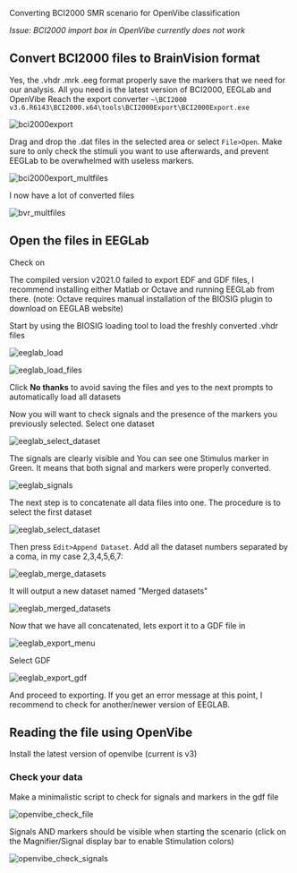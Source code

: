 Converting BCI2000 SMR scenario for OpenVibe classification

*Issue: BCI2000 import box in OpenVibe currently does not work*

## Convert BCI2000 files to BrainVision format

Yes, the .vhdr .mrk .eeg format properly save the markers that we need for our analysis.
All you need is the latest version of BCI2000, EEGLab and OpenVibe
Reach the export converter `~\BCI2000 v3.6.R6143\BCI2000.x64\tools\BCI2000Export\BCI2000Export.exe`

![bci2000export](img/bci2000export.png)

Drag and drop the .dat files in the selected area or select    `File>Open`. Make sure to only check the stimuli you want to use afterwards, and prevent EEGLab to be overwhelmed with useless markers.

![bci2000export_multfiles](img/bci2000export_multfiles.png)

I now have a lot of converted files

![bvr_multfiles](img/bvr_multfiles.png)

## Open the files in EEGLab

Check on 

[EEGLab download page]: https://sccn.ucsd.edu/eeglab/downloadtoolbox.php

The compiled version v2021.0 failed to export EDF and GDF files, I recommend installing either Matlab or Octave and running EEGLab from there. (note: Octave requires manual installation of the BIOSIG plugin to download on EEGLAB website)

Start by using the BIOSIG loading tool to load the freshly converted .vhdr files

![eeglab_load](img/eeglab_load.png)

![eeglab_load_files](img/eeglab_load_files.png)

Click **No thanks** to avoid saving the files and yes to the next prompts to automatically load all datasets

Now you will want to check signals and the presence of the markers you previously selected. 
Select one dataset

![eeglab_select_dataset](img/eeglab_select_dataset.png)

The signals are clearly visible and You can see one Stimulus marker in Green. It means that both signal and markers were properly converted.

![eeglab_signals](img/eeglab_signals.png)

The next step is to concatenate all data files into one. The procedure is to select the first dataset

![eeglab_select_dataset](img/eeglab_select_dataset.png)

Then press `Edit>Append Dataset`. Add all the dataset numbers separated by a coma, in my case 2,3,4,5,6,7:

![eeglab_merge_datasets](img/eeglab_merge_datasets.png)

It will output a new dataset named "Merged datasets"

![eeglab_merged_datasets](img/eeglab_merged_datasets.png)

Now that we have all concatenated, lets export it to a GDF file in 

![eeglab_export_menu](img/eeglab_export_menu.png)

Select GDF

![eeglab_export_gdf](img/eeglab_export_gdf.png)

And proceed to exporting.
If you get an error message at this point, I recommend to check for another/newer version of EEGLAB.

## Reading the file using OpenVibe 

Install the latest version of openvibe (current is v3)

### Check your data

Make a minimalistic script to check for signals and markers in the gdf file



![openvibe_check_file](img/openvibe_check_file.png)

Signals AND markers should be visible when starting the scenario (click on the Magnifier/Signal display bar to enable Stimulation colors)

![openvibe_check_signals](img/openvibe_check_signals.png)